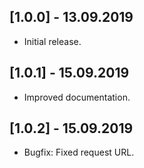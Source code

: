 ## [1.0.0] - 13.09.2019

* Initial release.

## [1.0.1] - 15.09.2019

* Improved documentation.

## [1.0.2] - 15.09.2019

* Bugfix: Fixed request URL.